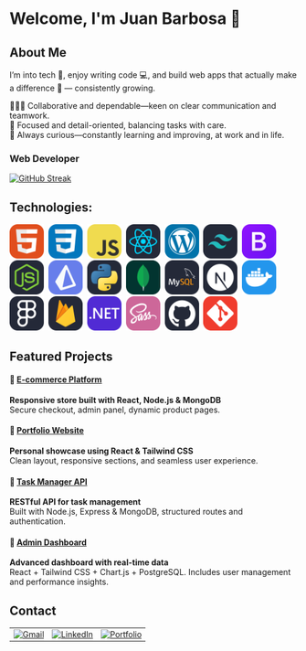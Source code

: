 # Welcome, I'm Juan Barbosa 👋 

## About Me
I’m into tech 🚀, enjoy writing code 💻, and build web apps that actually make a difference 🌱 — consistently growing.

🧑‍🤝‍🧑 Collaborative and dependable—keen on clear communication and teamwork.<br/>
📌 Focused and detail-oriented, balancing tasks with care.<br/>
🌿 Always curious—constantly learning and improving, at work and in life.


### Web Developer
<div>
<a href="https://git.io/streak-stats"><img src="https://github-readme-streak-stats.herokuapp.com?user=JuanBarbosaA&theme=highcontrast&hide_border=true&border_radius=9.5&date_format=M%20j%5B%2C%20Y%5D" alt="GitHub Streak" /></a>

</div>

## Technologies:
<div>
  <img src="https://github.com/tandpfun/skill-icons/raw/main/icons/HTML.svg" alt="HTML" title="HTML" width="60" height="60"/>  <img src="https://github.com/tandpfun/skill-icons/raw/main/icons/CSS.svg" alt="CSS" title="CSS" width="60" height="60"/>  <img src="https://github.com/tandpfun/skill-icons/raw/main/icons/JavaScript.svg" alt="JavaScript" title="JavaScript" width="60" height="60"/>  <img src="https://github.com/tandpfun/skill-icons/raw/main/icons/React-Dark.svg" alt="React" title="React" width="60" height="60"/>  <img src="https://github.com/tandpfun/skill-icons/raw/main/icons/Wordpress.svg" alt="WordPress" title="WordPress" width="60" height="60"/>  <img src="https://github.com/tandpfun/skill-icons/raw/main/icons/TailwindCSS-Dark.svg" alt="Tailwind CSS" title="Tailwind CSS" width="60" height="60"/>  <img src="https://github.com/tandpfun/skill-icons/raw/main/icons/Bootstrap.svg" alt="Bootstrap" title="Bootstrap" width="60" height="60"/>  <img src="https://github.com/tandpfun/skill-icons/raw/main/icons/NodeJS-Dark.svg" alt="Node.js" title="Node.js" width="60" height="60"/>  <img src="https://github.com/tandpfun/skill-icons/raw/main/icons/Prisma.svg" alt="Prisma" title="Prisma" width="60" height="60"/>  <img src="https://github.com/tandpfun/skill-icons/raw/main/icons/Python-Dark.svg" alt="Python" title="Python" width="60" height="60"/>  <img src="https://github.com/tandpfun/skill-icons/raw/main/icons/MongoDB.svg" alt="MongoDB" title="MongoDB" width="60" height="60"/>  <img src="https://github.com/tandpfun/skill-icons/raw/main/icons/MySQL-Dark.svg" alt="MySQL" title="MySQL" width="60" height="60"/>  <img src="https://github.com/tandpfun/skill-icons/raw/main/icons/NextJS-Dark.svg" alt="Next.js" title="Next.js" width="60" height="60"/>  <img src="https://github.com/tandpfun/skill-icons/raw/main/icons/Docker.svg" alt="Docker" title="Docker" width="60" height="60"/>  <img src="https://github.com/tandpfun/skill-icons/raw/main/icons/Figma-Dark.svg" alt="Figma" title="Figma" width="60" height="60"/>  <img src="https://github.com/tandpfun/skill-icons/raw/main/icons/Firebase-Dark.svg" alt="Firebase" title="Firebase" width="60" height="60"/>  <img src="https://github.com/tandpfun/skill-icons/raw/main/icons/DotNet.svg" alt=".NET" title=".NET" width="60" height="60"/>  <img src="https://github.com/tandpfun/skill-icons/raw/main/icons/Sass.svg" alt="Sass" title="Sass" width="60" height="60"/>  <img src="https://github.com/tandpfun/skill-icons/raw/main/icons/Github-Dark.svg" alt="GitHub" title="GitHub" width="60" height="60"/>  <img src="https://github.com/tandpfun/skill-icons/raw/main/icons/Git.svg" alt="Git" title="Git" width="60" height="60"/>

</div>

## Featured Projects
#### 🔹 [E-commerce Platform](https://github.com/juanbarbosa/ecommerce-platform)
**Responsive store built with React, Node.js & MongoDB**  
Secure checkout, admin panel, dynamic product pages.

#### 🔹 [Portfolio Website](https://juanbarbosa.dev)
**Personal showcase using React & Tailwind CSS**  
Clean layout, responsive sections, and seamless user experience.

#### 🔹 [Task Manager API](https://github.com/juanbarbosa/task-manager-api)
**RESTful API for task management**  
Built with Node.js, Express & MongoDB, structured routes and authentication.

#### 🔹 [Admin Dashboard](https://github.com/juanbarbosa/admin-dashboard)
**Advanced dashboard with real-time data**  
React + Tailwind CSS + Chart.js + PostgreSQL. Includes user management and performance insights.



## Contact
<table>
  <tr>
    <td>
      <a href="mailto:juanbarbosavella@gmail.com" target="_blank">
        <img src="https://img.shields.io/badge/Gmail-D14836?style=for-the-badge&logo=gmail&logoColor=white" alt="Gmail"/>
      </a>
    </td>
    <td>
      <a href="https://www.linkedin.com/in/juan-barbosa-66006a2bb" target="_blank">
        <img src="https://img.shields.io/badge/LinkedIn-0077B5?style=for-the-badge&logo=linkedin&logoColor=white" alt="LinkedIn"/>
      </a>
    </td>
    <td>
      <a href="https://juanbarbosaa.github.io" target="_blank">
        <img src="https://img.shields.io/badge/Portfolio-000000?style=for-the-badge&logo=firefox&logoColor=FF7139" alt="Portfolio"/>
      </a>
    </td>
  </tr>
</table>


